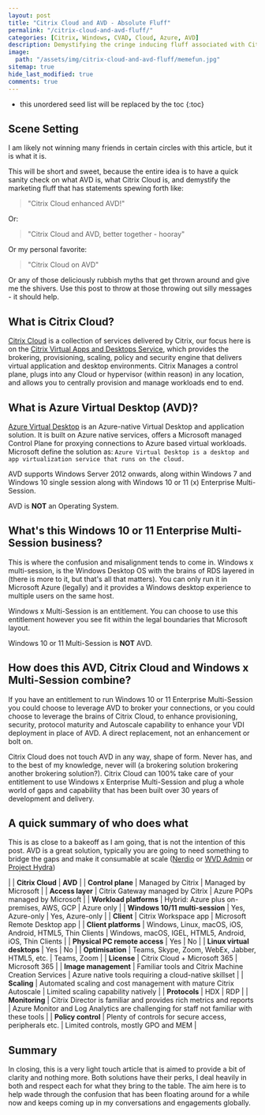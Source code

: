 ```yaml
---
layout: post
title: "Citrix Cloud and AVD - Absolute Fluff"
permalink: "/citrix-cloud-and-avd-fluff/"
categories: [Citrix, Windows, CVAD, Cloud, Azure, AVD]
description: Demystifying the cringe inducing fluff associated with Citrix Cloud and Microsoft AVD
image:
  path: "/assets/img/citrix-cloud-and-avd-fluff/memefun.jpg"
sitemap: true
hide_last_modified: true
comments: true
---
```


-  this unordered seed list will be replaced by the toc
{:toc}

## Scene Setting

I am likely not winning many friends in certain circles with this article, but it is what it is.

This will be short and sweet, because the entire idea is to have a quick sanity check on what AVD is, what Citrix Cloud is, and demystify the marketing fluff that has statements spewing forth like:

> "Citrix Cloud enhanced AVD!"

Or:

> "Citrix Cloud and AVD, better together - hooray"

Or my personal favorite:

> "Citrix Cloud on AVD"

Or any of those deliciously rubbish myths that get thrown around and give me the shivers. Use this post to throw at those throwing out silly messages - it should help.

## What is Citrix Cloud?

[Citrix Cloud](https://docs.citrix.com/en-us/citrix-cloud/) is a collection of services delivered by Citrix, our focus here is on the [Citrix Virtual Apps and Desktops Service](https://docs.citrix.com/en-us/citrix-virtual-apps-desktops-service/overview.html), which provides the brokering, provisioning, scaling, policy and security engine that delivers virtual application and desktop environments. Citrix Manages a control plane, plugs into any Cloud or hypervisor (within reason) in any location, and allows you to centrally provision and manage workloads end to end.

## What is Azure Virtual Desktop (AVD)?

[Azure Virtual Desktop](https://docs.microsoft.com/en-us/azure/virtual-desktop/overview) is an Azure-native Virtual Desktop and application solution. It is built on Azure native services, offers a Microsoft managed Control Plane for proxying connections to Azure based virtual workloads. Microsoft define the solution as: `Azure Virtual Desktop is a desktop and app virtualization service that runs on the cloud.`

AVD supports Windows Server 2012 onwards, along within Windows 7 and Windows 10 single session along with Windows 10 or 11 (x) Enterprise Multi-Session.

AVD is **NOT** an Operating System.

## What's this Windows 10 or 11 Enterprise Multi-Session business?

This is where the confusion and misalignment tends to come in. Windows x multi-session, is the Windows Desktop OS with the brains of RDS layered in (there is more to it, but that's all that matters). You can only run it in Microsoft Azure (legally) and it provides a Windows desktop experience to multiple users on the same host.

Windows x Multi-Session is an entitlement. You can choose to use this entitlement however you see fit within the legal boundaries that Microsoft layout.

Windows 10 or 11 Multi-Session is **NOT** AVD.

## How does this AVD, Citrix Cloud and Windows x Multi-Session combine?

If you have an entitlement to run Windows 10 or 11 Enterprise Multi-Session you could choose to leverage AVD to broker your connections, or you could choose to leverage the brains of Citrix Cloud, to enhance provisioning, security, protocol maturity and Autoscale capability to enhance your VDI deployment in place of AVD. A direct replacement, not an enhancement or bolt on.

Citrix Cloud does not touch AVD in any way, shape of form. Never has, and to the best of my knowledge, never will (a brokering solution brokering another brokering solution?). Citrix Cloud can 100% take care of your entitlement to use Windows x Enterprise Multi-Session and plug a whole world of gaps and capability that has been built over 30 years of development and delivery.

## A quick summary of who does what

This is as close to a bakeoff as I am going, that is not the intention of this post. AVD is a great solution, typically you are going to need something to bridge the gaps and make it consumable at scale ([Nerdio](https://getnerdio.com/) or [WVD Admin](https://blog.itprocloud.de/Windows-Virtual-Desktop-Admin/) or [Project Hydra](https://github.com/MarcelMeurer/WVD-Hydra))

| | **Citrix Cloud** | **AVD** |
| **Control plane** | Managed by Citrix | Managed by Microsoft |
| **Access layer** | Citrix Gateway managed by Citrix | Azure POPs managed by Microsoft |
| **Workload platforms** | Hybrid: Azure plus on-premises, AWS, GCP | Azure only |
| **Windows 10/11 multi-session** | Yes, Azure-only | Yes, Azure-only |
| **Client** | Citrix Workspace app | Microsoft Remote Desktop app |
| **Client platforms** | Windows, Linux, macOS, iOS, Android, HTML5, Thin Clients | Windows, macOS, IGEL, HTML5, Android, iOS, Thin Clients |
| **Physical PC remote access** | Yes | No |
| **Linux virtual desktops** | Yes | No |
| **Optimisation** | Teams, Skype, Zoom, WebEx, Jabber, HTML5, etc. | Teams, Zoom |
| **License** | Citrix Cloud + Microsoft 365 | Microsoft 365 |
| **Image management** | Familiar tools and Citrix Machine Creation Services | Azure native tools requiring a cloud-native skillset |
| **Scaling** | Automated scaling and cost management with mature Citrix Autoscale | Limited scaling capability natively |
| **Protocols** | HDX | RDP |
| **Monitoring** | Citrix Director is familiar and provides rich metrics and reports | Azure Monitor and Log Analytics are challenging for staff not familiar with these tools |
| **Policy control** | Plenty of controls for secure access, peripherals etc. | Limited controls, mostly GPO and MEM |

## Summary

In closing, this is a very light touch article that is aimed to provide a bit of clarity and nothing more. Both solutions have their perks, I deal heavily in both and respect each for what they bring to the table. The aim here is to help wade through the confusion that has been floating around for a while now and keeps coming up in my conversations and engagements globally.